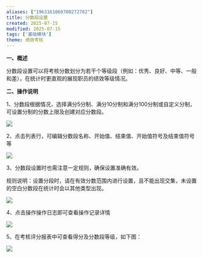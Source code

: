 ```yaml
---
aliases: ["1963161060700272782"]
title: 分数段设置
created: 2025-07-15
modified: 2025-07-15
tags: ['基础模块']
theme: 绩效考核
---
```


**一、概述**

分数段设置可以将考核分数划分为若干个等级段（例如：优秀、良好、中等、一般和差），在统计时更直观的展现职员的绩效等级情况。

**二、操作说明**

1、分数段根据情况，选择满分5分制、满分10分制和满分100分制或自定义分制，可设置分制的分数上限及创建对应分数段。

![](0db04d7de97cbec8e0da552177326e12.jpg)

2、点击列表行，可编辑分数段名称、开始值、结束值、开始值符号及结束值符号等

![](75e6e582fe588e8f8880ddcde2e4346c.jpg)

3、分数段设置时也需注意一定规则，确保设置准确有效。

规则说明：设置分段时，请在有效分数范围内进行设置，且不能出现交集，未设置的空白分数段在统计时会以其他类型出现。

![](820a85578909c648a0fa3814638c18a0.jpg)

4、点击操作操作日志即可查看操作记录详情

![](80ca1f7ad37f1b62aac5843598b57f64.jpg)

5、在考核评分报表中可查看得分及分数段等级，如下图：

![](b159f5fb88002a4c514ff82d7f15cbee.jpg)